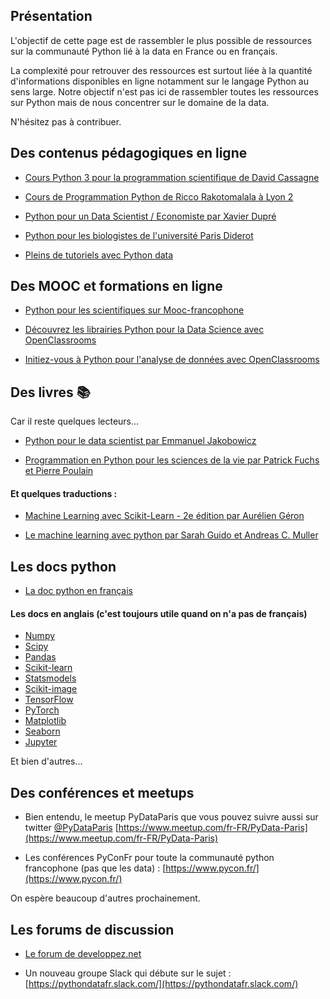 ## Présentation

L'objectif de cette page est de rassembler le plus possible de ressources sur la communauté Python lié à la data en France ou en français.

La complexité pour retrouver des ressources est surtout liée à la quantité d'informations disponibles en ligne notamment sur le langage Python au sens large. Notre objectif n'est pas ici de rassembler toutes les ressources sur Python mais de nous concentrer sur le domaine de la data.

N'hésitez pas à contribuer.

## Des contenus pédagogiques en ligne

* [Cours Python 3 pour la programmation scientifique de David Cassagne](https://courspython.com/)

* [Cours de Programmation Python de Ricco Rakotomalala à Lyon 2](http://eric.univ-lyon2.fr/~ricco/cours/cours_programmation_python.html)

* [Python pour un Data Scientist / Economiste par Xavier Dupré](http://www.xavierdupre.fr/app/ensae_teaching_cs/helpsphinx3/td_2a.html)

* [Python pour les biologistes de l'université Paris Diderot](https://python.sdv.univ-paris-diderot.fr/)

* [Pleins de tutoriels avec Python data](http://tutoriels-data-mining.blogspot.com/search/label/Python)


## Des MOOC et formations en ligne

* [Python pour les scientifiques sur Mooc-francophone](https://mooc-francophone.com/cours/mooc-python-pour-les-scientifiques/)

* [Découvrez les librairies Python pour la Data Science avec OpenClassrooms](https://openclassrooms.com/fr/courses/4452741-decouvrez-les-librairies-python-pour-la-data-science)

* [Initiez-vous à Python pour l'analyse de données avec OpenClassrooms](https://openclassrooms.com/fr/courses/6204541-initiez-vous-a-python-pour-lanalyse-de-donnees)


## Des livres :books:

Car il reste quelques lecteurs...

* [Python pour le data scientist par Emmanuel Jakobowicz](https://www.dunod.com/sciences-techniques/python-pour-data-scientist-bases-du-langage-au-machine-learning-0)

* [Programmation en Python pour les sciences de la vie par Patrick Fuchs et Pierre Poulain](https://www.dunod.com/sciences-techniques/programmation-en-python-pour-sciences-vie)

#### Et quelques traductions :

* [Machine Learning avec Scikit-Learn - 2e édition par Aurélien Géron](https://www.dunod.com/sciences-techniques/machine-learning-avec-scikit-learn-mise-en-oeuvre-et-cas-concrets-0)

* [Le machine learning avec python par Sarah Guido et Andreas C. Muller](https://www.eyrolles.com/Informatique/Livre/le-machine-learning-avec-python-9782412034460/)

## Les docs python

* [La doc python en français](https://docs.python.org/fr/3/)

#### Les docs en anglais (c'est toujours utile quand on n'a pas de français)

* [Numpy](https://numpy.org/)
* [Scipy](https://www.scipy.org/)
* [Pandas](https://pandas.pydata.org/)
* [Scikit-learn](https://scikit-learn.org/stable/)
* [Statsmodels](http://www.statsmodels.org/stable/index.html)
* [Scikit-image](https://scikit-image.org/)
* [TensorFlow](https://www.tensorflow.org/)
* [PyTorch](https://pytorch.org/)
* [Matplotlib](https://matplotlib.org/)
* [Seaborn](https://seaborn.pydata.org/)
* [Jupyter](https://jupyter.org/)

Et bien d'autres...

## Des conférences et meetups

* Bien entendu, le meetup PyDataParis que vous pouvez suivre aussi sur twitter [@PyDataParis](https://twitter.com/pydataparis?lang=fr)
[https://www.meetup.com/fr-FR/PyData-Paris](https://www.meetup.com/fr-FR/PyData-Paris)

* Les conférences PyConFr pour toute la communauté python francophone (pas que les data) :
[https://www.pycon.fr/](https://www.pycon.fr/)

On espère beaucoup d'autres prochainement.

## Les forums de discussion

* [Le forum de developpez.net](https://www.developpez.net/forums/f922/autres-langages/python/calcul-scientifique/)

* Un nouveau groupe Slack qui débute sur le sujet : [https://pythondatafr.slack.com/](https://pythondatafr.slack.com/)
